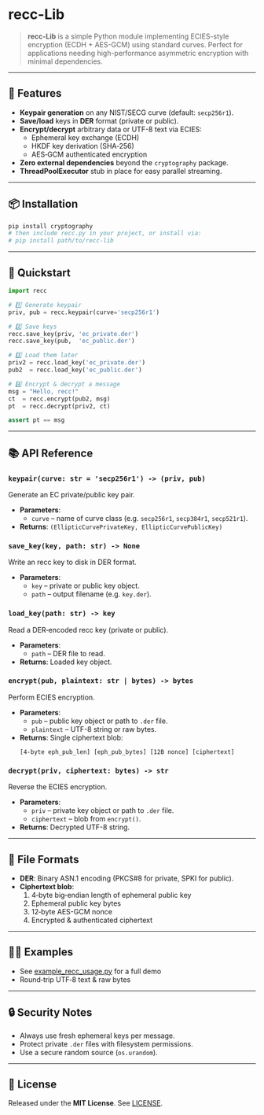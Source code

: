 # recc-Lib

> **recc-Lib** is a simple Python module implementing ECIES-style encryption (ECDH + AES-GCM) using standard curves. Perfect for applications needing high-performance asymmetric encryption with minimal dependencies.

---

## 🌟 Features

- **Keypair generation** on any NIST/SECG curve (default: `secp256r1`).
- **Save/load** keys in **DER** format (private or public).
- **Encrypt/decrypt** arbitrary data or UTF-8 text via ECIES:
  - Ephemeral key exchange (ECDH)
  - HKDF key derivation (SHA‑256)
  - AES‑GCM authenticated encryption
- **Zero external dependencies** beyond the `cryptography` package.
- **ThreadPoolExecutor** stub in place for easy parallel streaming.

---

## 📦 Installation

```bash
pip install cryptography
# then include recc.py in your project, or install via:
# pip install path/to/recc-lib
```


---

## 🚀 Quickstart

```python
import recc

# 1️⃣ Generate keypair
priv, pub = recc.keypair(curve='secp256r1')

# 2️⃣ Save keys
recc.save_key(priv, 'ec_private.der')
recc.save_key(pub,  'ec_public.der')

# 3️⃣ Load them later
priv2 = recc.load_key('ec_private.der')
pub2  = recc.load_key('ec_public.der')

# 4️⃣ Encrypt & decrypt a message
msg = "Hello, recc!"
ct  = recc.encrypt(pub2, msg)
pt  = recc.decrypt(priv2, ct)

assert pt == msg
```

---

## 📚 API Reference

### `keypair(curve: str = 'secp256r1') -> (priv, pub)`

Generate an EC private/public key pair.

- **Parameters**:
  - `curve` – name of curve class (e.g. `secp256r1`, `secp384r1`, `secp521r1`).
- **Returns**: `(EllipticCurvePrivateKey, EllipticCurvePublicKey)`


### `save_key(key, path: str) -> None`

Write an recc key to disk in DER format.

- **Parameters**:
  - `key` – private or public key object.
  - `path` – output filename (e.g. `key.der`).


### `load_key(path: str) -> key`

Read a DER‐encoded recc key (private or public).

- **Parameters**:
  - `path` – DER file to read.
- **Returns**: Loaded key object.


### `encrypt(pub, plaintext: str | bytes) -> bytes`

Perform ECIES encryption.

- **Parameters**:
  - `pub` – public key object or path to `.der` file.
  - `plaintext` – UTF-8 string or raw bytes.
- **Returns**: Single ciphertext blob:
  ```text
  [4-byte eph_pub_len] [eph_pub_bytes] [12B nonce] [ciphertext]
  ```


### `decrypt(priv, ciphertext: bytes) -> str`

Reverse the ECIES encryption.

- **Parameters**:
  - `priv` – private key object or path to `.der` file.
  - `ciphertext` – blob from `encrypt()`.
- **Returns**: Decrypted UTF-8 string.


---

## 🔧 File Formats

- **DER**: Binary ASN.1 encoding (PKCS#8 for private, SPKI for public).
- **Ciphertext blob**:
  1. 4‑byte big‑endian length of ephemeral public key
  2. Ephemeral public key bytes
  3. 12‑byte AES-GCM nonce
  4. Encrypted & authenticated ciphertext

---

## 👩‍💻 Examples

- See [example_recc_usage.py](examples/example_recc_usage.py) for a full demo
- Round‑trip UTF‑8 text & raw bytes

---

## 🔒 Security Notes

- Always use fresh ephemeral keys per message.
- Protect private `.der` files with filesystem permissions.
- Use a secure random source (`os.urandom`).

---

## 📝 License

Released under the **MIT License**. See [LICENSE](LICENSE).

